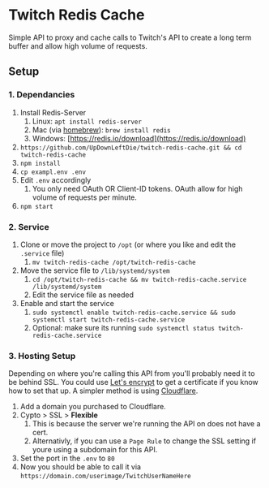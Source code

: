 # Twitch Redis Cache

Simple API to proxy and cache calls to Twitch's API to create a long term buffer and allow high volume of requests.

## Setup

### 1. Dependancies

1. Install Redis-Server
   1. Linux: `apt install redis-server`
   2. Mac (via [homebrew](https://brew.sh/)): `brew install redis`
   3. Windows: [https://redis.io/download](https://redis.io/download)
2. `https://github.com/UpDownLeftDie/twitch-redis-cache.git && cd twitch-redis-cache`
3. `npm install`
4. `cp exampl.env .env`
5. Edit `.env` accordingly
   1. You only need OAuth OR Client-ID tokens. OAuth allow for high volume of requests per minute.
6. `npm start`

### 2. Service

1. Clone or move the project to `/opt` (or where you like and edit the `.service` file)
   1. `mv twitch-redis-cache /opt/twitch-redis-cache`
2. Move the service file to `/lib/systemd/system`
   1. `cd /opt/twitch-redis-cache && mv twitch-redis-cache.service /lib/systemd/system`
   2. Edit the service file as needed
3. Enable and start the service
   1. `sudo systemctl enable twitch-redis-cache.service && sudo systemctl start twitch-redis-cache.service`
   2. Optional: make sure its running `sudo systemctl status twitch-redis-cache.service`

### 3. Hosting Setup

Depending on where you're calling this API from you'll probably need it to be behind SSL.
You could use [Let's encrypt](https://letsencrypt.org/) to get a certificate if you know how to set that up.
A simpler method is using [Cloudflare](https://www.cloudflare.com/).

1. Add a domain you purchased to Cloudflare.
2. Cypto > SSL > **Flexible**
   1. This is because the server we're running the API on does not have a cert.
   2. Alternativly, if you can use a `Page Rule` to change the SSL setting if youre using a subdomain for this API.
3. Set the port in the `.env` to `80`
4. Now you should be able to call it via `https://domain.com/userimage/TwitchUserNameHere`
